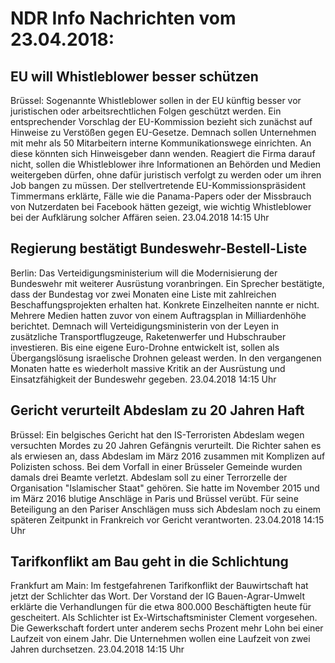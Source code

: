 # NDR Info Nachrichten vom 23.04.2018:


## EU will Whistleblower besser schützen
Brüssel:	Sogenannte Whistleblower sollen in der EU künftig besser vor juristischen oder arbeitsrechtlichen Folgen geschützt werden. Ein entsprechender Vorschlag der EU-Kommission bezieht sich zunächst auf Hinweise zu Verstößen gegen EU-Gesetze. Demnach sollen Unternehmen mit mehr als 50 Mitarbeitern interne Kommunikationswege einrichten. An diese könnten sich Hinweisgeber dann wenden. Reagiert die Firma darauf nicht, sollen die Whistleblower ihre Informationen an Behörden und Medien weitergeben dürfen, ohne dafür juristisch verfolgt zu werden oder um ihren Job bangen zu müssen. Der stellvertretende EU-Kommissionspräsident Timmermans erklärte, Fälle wie die Panama-Papers oder der Missbrauch von Nutzerdaten bei Facebook hätten gezeigt, wie wichtig Whistleblower bei der Aufklärung solcher Affären seien. 23.04.2018 14:15 Uhr 

## Regierung bestätigt Bundeswehr-Bestell-Liste
Berlin: Das Verteidigungsministerium will die Modernisierung der Bundeswehr mit weiterer Ausrüstung voranbringen. Ein Sprecher bestätigte, dass der Bundestag vor zwei Monaten eine Liste mit zahlreichen Beschaffungsprojekten erhalten hat. Konkrete Einzelheiten nannte er nicht. Mehrere Medien hatten zuvor von einem Auftragsplan in Milliardenhöhe berichtet. Demnach will Verteidigungsministerin von der Leyen in zusätzliche Transportflugzeuge, Raketenwerfer und Hubschrauber investieren. Bis eine eigene Euro-Drohne entwickelt ist, sollen als Übergangslösung israelische Drohnen geleast werden. In den vergangenen Monaten hatte es wiederholt massive Kritik an der Ausrüstung und Einsatzfähigkeit der Bundeswehr gegeben. 23.04.2018 14:15 Uhr 

## Gericht verurteilt Abdeslam zu 20 Jahren Haft
Brüssel: Ein belgisches Gericht hat den IS-Terroristen Abdeslam wegen versuchten Mordes zu 20 Jahren Gefängnis verurteilt. Die Richter sahen es als erwiesen an, dass Abdeslam im März 2016 zusammen mit Komplizen auf Polizisten schoss. Bei dem Vorfall in einer Brüsseler Gemeinde wurden damals drei Beamte verletzt. Abdeslam soll zu einer Terrorzelle der Organisation "Islamischer Staat" gehören. Sie hatte im November 2015 und im März 2016 blutige Anschläge in Paris und Brüssel verübt. Für seine Beteiligung an den Pariser Anschlägen muss sich Abdeslam noch zu einem späteren Zeitpunkt in Frankreich vor Gericht verantworten. 23.04.2018 14:15 Uhr 

## Tarifkonflikt am Bau geht in die Schlichtung
Frankfurt am Main: Im festgefahrenen Tarifkonflikt der Bauwirtschaft hat jetzt der Schlichter das Wort. Der Vorstand der IG Bauen-Agrar-Umwelt erklärte die Verhandlungen für die etwa 800.000 Beschäftigten heute für gescheitert. Als Schlichter ist Ex-Wirtschaftsminister Clement vorgesehen. Die Gewerkschaft fordert unter anderem sechs Prozent mehr Lohn bei einer Laufzeit von einem Jahr. Die Unternehmen wollen eine Laufzeit von zwei Jahren durchsetzen. 23.04.2018 14:15 Uhr 
